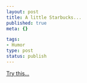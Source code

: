 ```yaml
--- 
layout: post
title: A little Starbucks...
published: true
meta: {}

tags: 
- Humor
type: post
status: publish
---
```

<a href="http://www.planetavp.com/alienlovespredator/strips/strip_144.jpg">Try this...</a>
